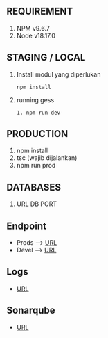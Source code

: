 ## REQUIREMENT

1. NPM v9.6.7
2. Node v18.17.0

## STAGING / LOCAL

1. Install modul yang diperlukan 
    ```
    npm install
	```
2. running gess

    ```
    1. npm run dev
    ```

## PRODUCTION

1. npm install
2. tsc (wajib dijalankan)
3. npm run prod

## DATABASES

1. URL DB PORT 

## Endpoint
- Prods --> [URL]()
- Devel --> [URL]( )

## Logs
- [URL]()

## Sonarqube
- [URL]()
